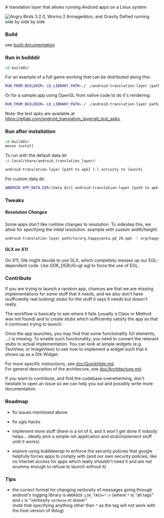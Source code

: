 A translation layer that allows running Android apps on a Linux system

![Angry Birds 3.2.0, Worms 2 Armageddon, and Gravity Defied running side by side by side](https://gitlab.com/android_translation_layer/android_translation_layer/-/raw/master/screenshot_2.png)

### Build
see [build documentation](https://gitlab.com/android_translation_layer/android_translation_layer/-/blob/master/doc/Build.md)

### Run in builddir
```sh
cd builddir
```
For an example of a full game working that can be distributed along this:
```sh
RUN_FROM_BUILDDIR= LD_LIBRARY_PATH=./ ./android-translation-layer /path/to/test_apks/org.happysanta.gd_29.apk -l org/happysanta/gd/GDActivity
```
Or for a sample app using OpenGL from native code to do it's rendering:
```sh
RUN_FROM_BUILDDIR= LD_LIBRARY_PATH=./ ./android-translation-layer path/to/test_apks/gles3jni.apk -l com/android/gles3jni/GLES3JNIActivity
```
Note: the test apks are available at https://gitlab.com/android_translation_layer/atl_test_apks.

### Run after installation
```sh
cd builddir
meson install
```

To run with the default data dir `~/.local/share/android_translation_layer/`:
```sh
android-translation-layer [path to apk] [-l activity to launch]
```
For custom data dir:
```sh
ANDROID_APP_DATA_DIR=[data dir] android-translation-layer [path to apk] [-l activity to launch]
```

### Tweaks
##### Resolution Changes
Some apps don't like runtime changes to resolution. To sidestep this, we allow for specifying the initial resolution.
example with custom width/height:
```sh
android-translation-layer path/to/org.happysanta.gd_29.apk -l org/happysanta/gd/GDActivity -w 540 -h 960
```

#### GLX on X11
On X11, Gtk might decide to use GLX, which completely messes up our EGL-dependent code.
Use GDK_DEBUG=gl-egl to force the use of EGL.  

### Contribute
If you are trying to launch a random app, chances are that we are missing implementations for some stuff that it needs, and we also don't have (sufficiently real looking) stubs for the stuff it says it needs but doesn't really.

The workflow is basically to see where it fails (usually a Class or Method was not found) and to create stubs which sufficiently satisfy the app so that it continues trying to launch.

Once the app launches, you may find that some functionality (UI elements, ...) is missing. To enable such functionality, you need to convert the relevant stubs to actual implementation. You can look at simple widgets (e.g. TextView, or ImageView) to see how to implement a widget such that it shows up as a Gtk Widget.

For more specific instructions, see [doc/QuickHelp.md](https://gitlab.com/android_translation_layer/android_translation_layer/-/blob/master/doc/QuickHelp.md).  
For general description of the architecure, see [doc/Architecture.md](https://gitlab.com/android_translation_layer/android_translation_layer/-/blob/master/doc/Architecture.md).

If you want to contribute, and find the codebase overwhelming, don't hesitate to open an issue so we can help you out and possibly write more documentation.

### Roadmap

- fix issues mentioned above

- fix ugly hacks

- implement more stuff (there is a lot of it, and it won't get done if nobody helps... ideally pick a simple-ish application and stub/implement stuff until it works)

- explore using bubblewrap to enforce the security policies that google helpfully forces apps to comply with (and our own security policies, like no internet access for apps which really shouldn't need it and are not scummy enough to refuse to launch without it)

### Tips

- the correct format for changing verbosity of messages going through android's logging library is `ANDROID_LOG_TAGS=*:v` (where `*` is "all tags" and `v` is "verbosity `verbose` or lesser"  
(note that specifying anything other than `*` as the tag will not work with the host version of liblog)
